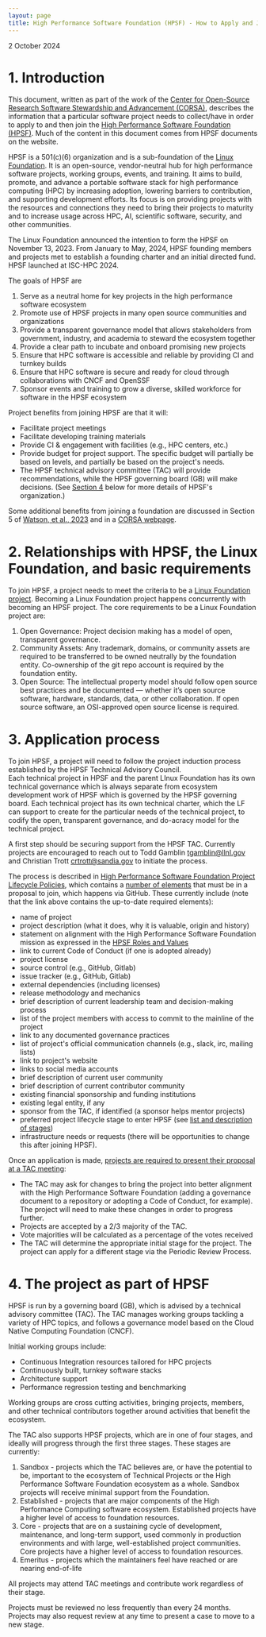 ```yaml
---
layout: page
title: High Performance Software Foundation (HPSF) - How to Apply and Join
---
```


2 October 2024

# 1. Introduction

This document, written as part of the work of the [Center for Open-Source Research Software Stewardship and Advancement (CORSA)](https://corsa.center/), describes the information 
that a particular software project needs to collect/have in order to apply to and then join the [High Performance Software Foundation (HPSF)](https://hpsf.io). 
Much of the content in this document comes from HPSF documents on the website.

HPSF is a 501(c)(6) organization and is a sub-foundation of the [Linux Foundation](https://www.linuxfoundation.org/). It is an open-source, vendor-neutral hub 
for high performance software projects, working groups, events, and training. It aims to build, promote, and advance a portable software stack for high 
performance computing (HPC) by increasing adoption, lowering barriers to contribution, and supporting development efforts. Its focus is on providing 
projects with the resources and connections they need to bring their projects to maturity and to increase usage across HPC, AI, scientific software, 
security, and other communities.

The Linux Foundation announced the intention to form the HPSF on November 13, 2023. From January to May, 2024, HPSF founding members and projects met to establish 
a founding charter and an initial directed fund. HPSF launched at ISC-HPC 2024.

The goals of HPSF are
1. Serve as a neutral home for key projects in the high performance software ecosystem
2. Promote use of HPSF projects in many open source communities and organizations
3. Provide a transparent governance model that allows stakeholders from government, industry, and academia to steward the ecosystem together
4. Provide a clear path to incubate and onboard promising new projects
5. Ensure that HPC software is accessible and reliable by providing CI and turnkey builds
6. Ensure that HPC software is secure and ready for cloud through collaborations with CNCF and OpenSSF
7. Sponsor events and training to grow a diverse, skilled workforce for software in the HPSF ecosystem

Project benefits from joining HPSF are that it will: 
- Facilitate project meetings
- Facilitate developing training materials
- Provide CI & engagement with facilities (e.g., HPC centers, etc.)
- Provide budget for project support. The specific budget will partially be based on levels, and partially be based on the project's needs.
- The HPSF technical advisory committee (TAC) will provide recommendations, while the HPSF governing board (GB) will make decisions. (See [Section 4]() below for more details of HPSF's organization.)

Some additional benefits from joining a foundation are discussed in Section 5 of [Watson, et al., 2023](https://doi.org/10.48550/arXiv.2308.14953) and in a [CORSA webpage](https://corsa.center/foundations/benefits.html).

# 2. Relationships with HPSF, the Linux Foundation, and basic requirements
To join HPSF, a project needs to meet the criteria to be a [Linux Foundation project](https://www.linuxfoundation.org/projects). Becoming a Linux Foundation project happens concurrently with 
becoming an HPSF project.  The core requirements to be a Linux Foundation project are: 
1. Open Governance: Project decision making has a model of open, transparent governance.
2. Community Assets: Any trademark, domains, or community assets are required to be transferred to be owned neutrally by the foundation entity. Co-ownership of the git repo account is required by the foundation entity.
3. Open Source: The intellectual property model should follow open source best practices and be documented — whether it’s open source software, hardware, standards, data, or other collaboration. If open source software, an OSI-approved open source license is required.

# 3. Application process
To join HPSF, a project will need to follow the project induction process established by the HPSF Technical Advisory Council.  
Each technical project in HPSF and the parent LInux Foundation has its own technical governance which is always separate from ecosystem development 
work of HPSF which is governed by the HPSF governing board.   Each technical project has its own technical charter, which the LF can support to create 
for the particular needs of the technical project, to codify the open, transparent governance, and do-acracy model for the technical project.

A first step should be securing support from the HPSF TAC. Currently projects are encouraged to reach out to Todd Gamblin <tgamblin@llnl.gov> and 
Christian Trott <crtrott@sandia.gov> to initiate the process. 

The process is described in [High Performance Software Foundation Project Lifecycle Policies](https://github.com/hpsfoundation/tac/blob/main/lifecycle_policy.md), 
which contains a [number of elements](https://github.com/hpsfoundation/tac/blob/main/lifecycle_policy.md#project-proposal-requirements) that must be in a proposal to join, which happens via GitHub. These currently include (note that the link above contains the 
up-to-date required elements):
- name of project
- project description (what it does, why it is valuable, origin and history)
- statement on alignment with the High Performance Software Foundation mission as expressed in the [HPSF Roles and Values](https://hpsf.io/#goals)
- link to current Code of Conduct (if one is adopted already)
- project license
- source control (e.g., GitHub, Gitlab)
- issue tracker (e.g., GitHub, Gitlab)
- external dependencies (including licenses)
- release methodology and mechanics
- brief description of current leadership team and decision-making process
- list of the project members with access to commit to the mainline of the project
- link to any documented governance practices
- list of project's official communication channels (e.g., slack, irc, mailing lists)
- link to project's website
- links to social media accounts
- brief description of current user community
- brief description of current contributor community
- existing financial sponsorship and funding institutions
- existing legal entity, if any
- sponsor from the TAC, if identified (a sponsor helps mentor projects)
- preferred project lifecycle stage to enter HPSF (see [list and description of stages](https://github.com/hpsfoundation/tac/blob/main/lifecycle_policy.md#iii-stages---definitions--expectations))
- infrastructure needs or requests (there will be opportunities to change this after joining HPSF).

Once an application is made, [projects are required to present their proposal at a TAC meeting](https://github.com/hpsfoundation/tac/blob/main/lifecycle_policy.md#project-acceptance-process):
- The TAC may ask for changes to bring the project into better alignment with the High Performance Software Foundation (adding a governance document to a repository or adopting a Code of Conduct, for example). The project will need to make these changes in order to progress further.
- Projects are accepted by a 2/3 majority of the TAC.
- Vote majorities will be calculated as a percentage of the votes received
- The TAC will determine the appropriate initial stage for the project. The project can apply for a different stage via the Periodic Review Process.

# 4. The project as part of HPSF

HPSF is run by a governing board (GB), which is advised by a technical advisory committee (TAC). The TAC manages working groups tackling a variety of HPC topics, and follows a governance model based on the Cloud Native Computing Foundation (CNCF).

Initial working groups include:

- Continuous Integration resources tailored for HPC projects
- Continuously built, turnkey software stacks
- Architecture support
- Performance regression testing and benchmarking

Working groups are cross cutting activities, bringing projects, members, and other technical contributors together around activities that benefit the ecosystem.

The TAC also supports HPSF projects, which are in one of four stages, and ideally will progress through the first three stages. These stages are currently:
1. Sandbox - projects which the TAC believes are, or have the potential to be, important to the ecosystem of Technical Projects or the High Performance Software Foundation ecosystem as a whole. Sandbox projects will receive minimal support from the Foundation. 
2. Established - projects that are major components of the High Performance Computing software ecosystem. Established projects have a higher level of access to foundation resources.
3. Core - projects that are on a sustaining cycle of development, maintenance, and long-term support, used commonly in production environments and with large, well-established project communities. Core projects have a higher level of access to foundation resources.
4. Emeritus - projects which the maintainers feel have reached or are nearing end-of-life

All projects may attend TAC meetings and contribute work regardless of their stage.

Projects must be reviewed no less frequently than every 24 months. Projects may also request review at any time to present a case to move to a new stage.

